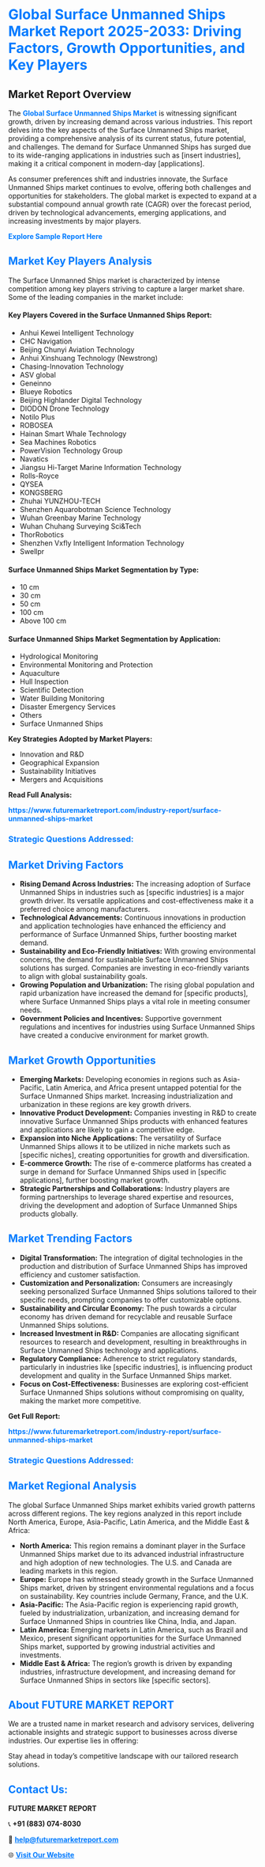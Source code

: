<h1 style="color: #007BFF;">Global Surface Unmanned Ships Market Report 2025-2033: Driving Factors, Growth Opportunities, and Key Players</h1>

<section id="overview">
<h2>Market Report Overview</h2>
<p>The <a href="https://www.futuremarketreport.com/industry-report/surface-unmanned-ships-market" style="color: #007BFF; text-decoration: none;"><strong>Global Surface Unmanned Ships Market</strong></a> is witnessing significant growth, driven by increasing demand across various industries. This report delves into the key aspects of the Surface Unmanned Ships market, providing a comprehensive analysis of its current status, future potential, and challenges. The demand for Surface Unmanned Ships has surged due to its wide-ranging applications in industries such as [insert industries], making it a critical component in modern-day [applications].</p>
<p>As consumer preferences shift and industries innovate, the Surface Unmanned Ships market continues to evolve, offering both challenges and opportunities for stakeholders. The global market is expected to expand at a substantial compound annual growth rate (CAGR) over the forecast period, driven by technological advancements, emerging applications, and increasing investments by major players.</p>
</section>

<section id="overview">
<p><a href="https://www.futuremarketreport.com/request-sample/reportId=125910" style="color: #007BFF; text-decoration: none;"><strong>Explore Sample Report Here</strong></a></p>
</section>

<section id="key-players">
<h2 style="color: #007BFF;">Market Key Players Analysis</h2>
<p>The Surface Unmanned Ships market is characterized by intense competition among key players striving to capture a larger market share. Some of the leading companies in the market include:</p>
<h4>Key Players Covered in the Surface Unmanned Ships Report:</h4>
<ul><li>Anhui Kewei Intelligent Technology</li><li>CHC Navigation</li><li>Beijing Chunyi Aviation Technology</li><li>Anhui Xinshuang Technology (Newstrong)</li><li>Chasing-Innovation Technology</li><li>ASV global</li><li>Geneinno</li><li>Blueye Robotics</li><li>Beijing Highlander Digital Technology</li><li>DIODON Drone Technology</li><li>Notilo Plus</li><li>ROBOSEA</li><li>Hainan Smart Whale Technology</li><li>Sea Machines Robotics</li><li>PowerVision Technology Group</li><li>Navatics</li><li>Jiangsu Hi-Target Marine Information Technology</li><li>Rolls-Royce</li><li>QYSEA</li><li>KONGSBERG</li><li>Zhuhai YUNZHOU-TECH</li><li>Shenzhen Aquarobotman Science Technology</li><li>Wuhan Greenbay Marine Technology</li><li>Wuhan Chuhang Surveying Sci&amp;Tech</li><li>ThorRobotics</li><li>Shenzhen Vxfly Intelligent Information Technology</li><li>Swellpr</li></ul>
<h4>Surface Unmanned Ships Market Segmentation by Type:</h4>
<ul><li>10 cm</li><li>30 cm</li><li>50 cm</li><li>100 cm</li><li>Above 100 cm</li></ul>

<h4>Surface Unmanned Ships Market Segmentation by Application:</h4>
<ul><li>Hydrological Monitoring</li><li>Environmental Monitoring and Protection</li><li>Aquaculture</li><li>Hull Inspection</li><li>Scientific Detection</li><li>Water Building Monitoring</li><li>Disaster Emergency Services</li><li>Others</li><li>Surface Unmanned Ships</li></ul>
<p><strong>Key Strategies Adopted by Market Players:</strong></p>
<ul>
<li>Innovation and R&D</li>
<li>Geographical Expansion</li>
<li>Sustainability Initiatives</li>
<li>Mergers and Acquisitions</li>
</ul>
</section>

<section>
<p><strong>Read Full Analysis: </strong></p><a href="https://www.futuremarketreport.com/industry-report/surface-unmanned-ships-market" style="color: #007BFF; text-decoration: none;"><strong>https://www.futuremarketreport.com/industry-report/surface-unmanned-ships-market</strong></a>
<h3 style="color: #007BFF;">Strategic Questions Addressed:</h3>
</section>

<section id="driving-factors">
<h2 style="color: #007BFF;">Market Driving Factors</h2>
<ul>
<li><strong>Rising Demand Across Industries:</strong> The increasing adoption of Surface Unmanned Ships in industries such as [specific industries] is a major growth driver. Its versatile applications and cost-effectiveness make it a preferred choice among manufacturers.</li>
<li><strong>Technological Advancements:</strong> Continuous innovations in production and application technologies have enhanced the efficiency and performance of Surface Unmanned Ships, further boosting market demand.</li>
<li><strong>Sustainability and Eco-Friendly Initiatives:</strong> With growing environmental concerns, the demand for sustainable Surface Unmanned Ships solutions has surged. Companies are investing in eco-friendly variants to align with global sustainability goals.</li>
<li><strong>Growing Population and Urbanization:</strong> The rising global population and rapid urbanization have increased the demand for [specific products], where Surface Unmanned Ships plays a vital role in meeting consumer needs.</li>
<li><strong>Government Policies and Incentives:</strong> Supportive government regulations and incentives for industries using Surface Unmanned Ships have created a conducive environment for market growth.</li>
</ul>
</section>

<section id="growth-opportunities">
<h2 style="color: #007BFF;">Market Growth Opportunities</h2>
<ul>
<li><strong>Emerging Markets:</strong> Developing economies in regions such as Asia-Pacific, Latin America, and Africa present untapped potential for the Surface Unmanned Ships market. Increasing industrialization and urbanization in these regions are key growth drivers.</li>
<li><strong>Innovative Product Development:</strong> Companies investing in R&D to create innovative Surface Unmanned Ships products with enhanced features and applications are likely to gain a competitive edge.</li>
<li><strong>Expansion into Niche Applications:</strong> The versatility of Surface Unmanned Ships allows it to be utilized in niche markets such as [specific niches], creating opportunities for growth and diversification.</li>
<li><strong>E-commerce Growth:</strong> The rise of e-commerce platforms has created a surge in demand for Surface Unmanned Ships used in [specific applications], further boosting market growth.</li>
<li><strong>Strategic Partnerships and Collaborations:</strong> Industry players are forming partnerships to leverage shared expertise and resources, driving the development and adoption of Surface Unmanned Ships products globally.</li>
</ul>
</section>

<section id="trending-factors">
<h2 style="color: #007BFF;">Market Trending Factors</h2>
<ul>
<li><strong>Digital Transformation:</strong> The integration of digital technologies in the production and distribution of Surface Unmanned Ships has improved efficiency and customer satisfaction.</li>
<li><strong>Customization and Personalization:</strong> Consumers are increasingly seeking personalized Surface Unmanned Ships solutions tailored to their specific needs, prompting companies to offer customizable options.</li>
<li><strong>Sustainability and Circular Economy:</strong> The push towards a circular economy has driven demand for recyclable and reusable Surface Unmanned Ships solutions.</li>
<li><strong>Increased Investment in R&D:</strong> Companies are allocating significant resources to research and development, resulting in breakthroughs in Surface Unmanned Ships technology and applications.</li>
<li><strong>Regulatory Compliance:</strong> Adherence to strict regulatory standards, particularly in industries like [specific industries], is influencing product development and quality in the Surface Unmanned Ships market.</li>
<li><strong>Focus on Cost-Effectiveness:</strong> Businesses are exploring cost-efficient Surface Unmanned Ships solutions without compromising on quality, making the market more competitive.</li>
</ul>
</section>

<section>
<p><strong>Get Full Report: </strong></p><a href="https://www.futuremarketreport.com/industry-report/surface-unmanned-ships-market" style="color: #007BFF; text-decoration: none;"><strong>https://www.futuremarketreport.com/industry-report/surface-unmanned-ships-market</strong></a>
<h3 style="color: #007BFF;">Strategic Questions Addressed:</h3>
</section>


<section id="regional-analysis">
<h2 style="color: #007BFF;">Market Regional Analysis</h2>
<p>The global Surface Unmanned Ships market exhibits varied growth patterns across different regions. The key regions analyzed in this report include North America, Europe, Asia-Pacific, Latin America, and the Middle East & Africa:</p>
<ul>
<li><strong>North America:</strong> This region remains a dominant player in the Surface Unmanned Ships market due to its advanced industrial infrastructure and high adoption of new technologies. The U.S. and Canada are leading markets in this region.</li>
<li><strong>Europe:</strong> Europe has witnessed steady growth in the Surface Unmanned Ships market, driven by stringent environmental regulations and a focus on sustainability. Key countries include Germany, France, and the U.K.</li>
<li><strong>Asia-Pacific:</strong> The Asia-Pacific region is experiencing rapid growth, fueled by industrialization, urbanization, and increasing demand for Surface Unmanned Ships in countries like China, India, and Japan.</li>
<li><strong>Latin America:</strong> Emerging markets in Latin America, such as Brazil and Mexico, present significant opportunities for the Surface Unmanned Ships market, supported by growing industrial activities and investments.</li>
<li><strong>Middle East & Africa:</strong> The region’s growth is driven by expanding industries, infrastructure development, and increasing demand for Surface Unmanned Ships in sectors like [specific sectors].</li>
</ul>
</section>

<footer>
<h2 style="color: #007BFF;">About FUTURE MARKET REPORT</h2>
<p>We are a trusted name in market research and advisory services, delivering actionable insights and strategic support to businesses across diverse industries. Our expertise lies in offering:</p>

<p>Stay ahead in today’s competitive landscape with our tailored research solutions.</p>

<h2 style="color: #007BFF;">Contact Us:</h2>
<p><strong>FUTURE MARKET REPORT</strong></p>
<p>📞 <strong>+91 (883) 074-8030</strong></p>
<p>📧 <strong><a href="mailto:help@futuremarketreport.com" style="color: #007BFF;">help@futuremarketreport.com</a></strong></p>
<p>🌐 <strong><a href="https://www.futuremarketreport.com/" style="color: #007BFF;">Visit Our Website</a></strong></p>
</footer>